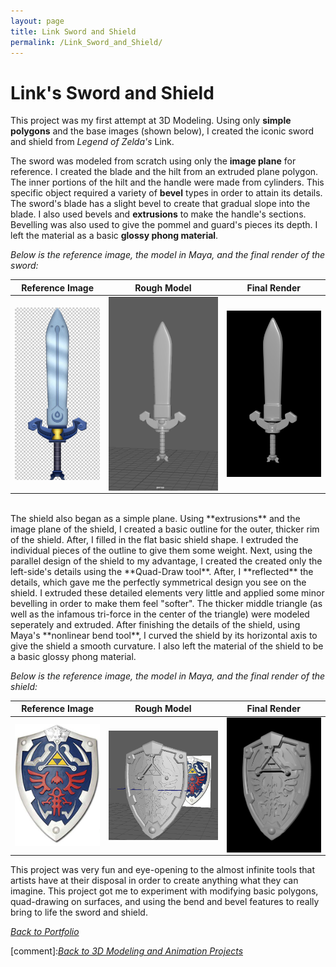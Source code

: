 ```yaml
---
layout: page
title: Link Sword and Shield
permalink: /Link_Sword_and_Shield/
---
```

# Link's Sword and Shield

This project was my first attempt at 3D Modeling. Using only **simple polygons** and the base images (shown below), I created the iconic sword and shield from *Legend of Zelda's* Link.

The sword was modeled from scratch using only the **image plane** for reference. I created the blade and the hilt from an extruded plane polygon. The inner portions of the hilt and the handle were made from cylinders. This specific object required a variety of **bevel** types in order to attain its details. The sword's blade has a slight bevel to create that gradual slope into the blade. I also used bevels and **extrusions** to make the handle's sections. Bevelling was also used to give the pommel and guard's pieces its depth. I left the material as a basic **glossy phong material**. 

*Below is the reference image, the model in Maya, and the final render of the sword:*

|Reference Image| Rough Model | Final Render |
|-------|--------|---------|
| <img align="left" src="/assets/linkSwordImage.jpg" style="width:200px;"> |  <img align="right" src="/assets/linkSwordMaya.png" style="width:300px;"> | <img align="right" src="/assets/linkSwordRender.jpg" style="width:250px;"> |


<br>
The shield also began as a simple plane. Using **extrusions** and the image plane of the shield, I created a basic outline for the outer, thicker rim of the shield. After, I filled in the flat basic shield shape. I extruded the individual pieces of the outline to give them some weight. Next, using the parallel design of the shield to my advantage, I created the created only the left-side's details using the **Quad-Draw tool**. After, I **reflected** the details, which gave me the perfectly symmetrical design you see on the shield. I extruded these detailed elements very little and applied some minor bevelling in order to make them feel "softer". The thicker middle triangle (as well as the infamous tri-force in the center of the triangle) were modeled seperately and extruded. After finishing the details of the shield, using Maya's **nonlinear bend tool**, I curved the shield by its horizontal axis to give the shield a smooth curvature. I also left the material of the shield to be a basic glossy phong material. 

*Below is the reference image, the model in Maya, and the final render of the shield:*

|Reference Image| Rough Model | Final Render |
|-------|--------|---------|
| <img align="left" src="/assets/linkShieldImage.jpg" style="width:200px;"> |  <img align="right" src="/assets/linkShieldMaya.png" style="width:300px;"> | <img align="right" src="/assets/linkShieldRender.jpg" style="width:250px;"> |

This project was very fun and eye-opening to the almost infinite tools that artists have at their disposal in order to create anything what they can imagine. This project got me to experiment with modifying basic polygons, quad-drawing on surfaces, and using the bend and bevel features to really bring to life the sword and shield.

<a href="{{site.baseurl}}/portfolioPage.html">*Back to Portfolio*</a>

[comment]:[*Back to 3D Modeling and Animation Projects*]({{site.baseurl}}/Modeling_and_Animation/)